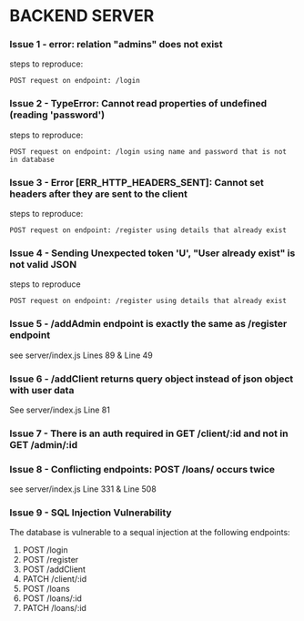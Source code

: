 
# BACKEND SERVER

### Issue 1 - error: relation "admins" does not exist
steps to reproduce:
```
POST request on endpoint: /login
```

### Issue 2 - TypeError: Cannot read properties of undefined (reading 'password')
steps to reproduce:

```
POST request on endpoint: /login using name and password that is not in database
```

### Issue 3 - Error [ERR_HTTP_HEADERS_SENT]: Cannot set headers after they are sent to the client
steps to reproduce:

```
POST request on endpoint: /register using details that already exist
```

### Issue 4 - Sending Unexpected token 'U', "User already exist" is not valid JSON
steps to reproduce

```
POST request on endpoint: /register using details that already exist
```

### Issue 5 - /addAdmin endpoint is exactly the same as /register endpoint
see server/index.js Lines 89 & Line 49

### Issue 6 - /addClient returns query object instead of json object with user data
See server/index.js Line 81

### Issue 7 - There is an auth required in GET /client/:id and not in GET /admin/:id

### Issue 8 - Conflicting endpoints: POST /loans/ occurs twice
see server/index.js Line 331 & Line 508

### Issue 9 - SQL Injection Vulnerability
The database is vulnerable to a sequal injection at the following endpoints:
1. POST /login
2. POST /register
3. POST /addClient
4. PATCH /client/:id
5. POST /loans
6. POST /loans/:id
7. PATCH /loans/:id

